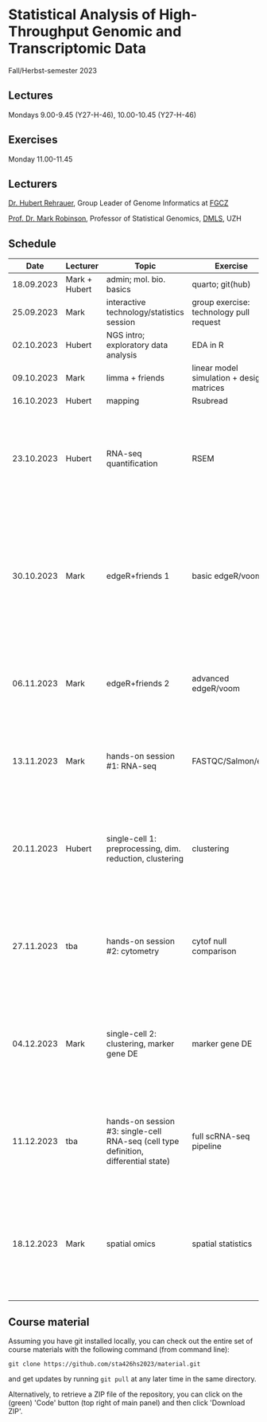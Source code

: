 # Statistical Analysis of High-Throughput Genomic and Transcriptomic Data
Fall/Herbst-semester 2023

## Lectures
Mondays 9.00-9.45 (Y27-H-46), 10.00-10.45 (Y27-H-46)

## Exercises
Monday 11.00-11.45

## Lecturers

[Dr. Hubert Rehrauer](http://www.fgcz.ch/the-center/people/rehrauer.html), Group Leader of Genome Informatics at [FGCZ](http://www.fgcz.ch/)  

[Prof. Dr. Mark Robinson](https://robinsonlabuzh.github.io/), Professor of Statistical Genomics, [DMLS](https://www.mls.uzh.ch/en.html), UZH  


## Schedule

| Date  | Lecturer | Topic | Exercise | JC1 | JC2 |
| --- | --- | --- | --- | --- | --- |
| 18.09.2023  | Mark + Hubert  | admin; mol. bio. basics | quarto; git(hub) | | |
| 25.09.2023  | Mark | interactive technology/statistics session  | group exercise: technology pull request | | |
| 02.10.2023  | Hubert | NGS intro; exploratory data analysis | EDA in R | | |
| 09.10.2023  | Mark | limma + friends | linear model simulation + design matrices | | |
| 16.10.2023  | Hubert | mapping  | Rsubread | | |
| 23.10.2023  | Hubert | RNA-seq quantification | RSEM  |[SEACells infers transcriptional and epigenomic cellular states from single-cell genomics data](https://www.nature.com/articles/s41587-023-01716-9) (MB, HW) | X |
| 30.10.2023  | Mark | edgeR+friends 1 | basic edgeR/voom | [ZINBMM: a general mixture model for simultaneous clustering and gene selection using single-cell transcriptomic data](https://genomebiology.biomedcentral.com/articles/10.1186/s13059-023-03046-0) (LL, SG, PA) | X |
| 06.11.2023  | Mark | edgeR+friends 2 | advanced edgeR/voom | [Statistical significance for genomewide studies](https://www.pnas.org/doi/epdf/10.1073/pnas.1530509100) (DA, KS, FM) | [Identification of cell types, states and programs by learning gene set representations](https://www.biorxiv.org/content/10.1101/2023.09.08.556842v1.full.pdf) (TO, MC, GC) |
| 13.11.2023  | Mark | hands-on session #1: RNA-seq |  FASTQC/Salmon/etc. | [A novel hierarchical clustering algorithm for gene sequences](https://bmcbioinformatics.biomedcentral.com/articles/10.1186/1471-2105-13-174) (AB, PB, CD) | [Slingshot: cell lineage and pseudotime inference for single-cell transcriptomics](https://bmcgenomics.biomedcentral.com/articles/10.1186/s12864-018-4772-0) (DB, CB) |
| 20.11.2023  | Hubert | single-cell 1: preprocessing, dim. reduction, clustering | clustering | [chromVAR: inferring transcription-factor-associated accessibility from single-cell epigenomic data](https://www.nature.com/articles/nmeth.4401) (JS, MN) | [Significance analysis for clustering with single-cell RNA-sequencing data](https://www.nature.com/articles/s41592-023-01933-9) (CI,FX) |
| 27.11.2023  | tba | hands-on session #2: cytometry | cytof null comparison | [Differential abundance testing on single-cell data using k-nearest neighbor graphs](https://www.nature.com/articles/s41587-021-01033-z)(CC, ZY, XY) | X |
| 04.12.2023  | Mark | single-cell 2: clustering, marker gene DE  | marker gene DE | [Redefining CpG islands using hidden Markov models](https://academic.oup.com/biostatistics/article/11/3/499/256898?login=false) (MI, MT, AT) | [SPOTlight: seeded NMF regression to deconvolute spatial transcriptomics spots with single-cell transcriptomes](https://academic.oup.com/nar/article/49/9/e50/6129341?login=false#248806227) (NG, ZZ)
| 11.12.2023  | tba | hands-on session #3: single-cell RNA-seq (cell type definition, differential state)  | full scRNA-seq pipeline | [Supervised discovery of interpretable gene programs from single-cell data](https://www.nature.com/articles/s41587-023-01940-3) (GP, ER, GB) | [Capturing Heterogeneity in Gene Expression Studies by Surrogate Variable Analysis](https://journals.plos.org/plosgenetics/article?id=10.1371/journal.pgen.0030161) (HJ, XZ) |
| 18.12.2023  | Mark | spatial omics  | spatial statistics | [nnSVG for the scalable identification of spatially variable genes using nearest-neighbor Gaussian processes](https://www.nature.com/articles/s41467-023-39748-z) (LL) | X |
 

## Course material

Assuming you have git installed locally, you can check out the entire set of course materials with the following command (from command line):
```
git clone https://github.com/sta426hs2023/material.git
```  
and get updates by running `git pull` at any later time in the same directory.

Alternatively, to retrieve a ZIP file of the repository, you can click on the (green) 'Code' button (top right of main panel) and then click 'Download ZIP'.
